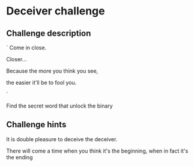 # Deceiver challenge

## Challenge description

`
Come in close.

Closer...

Because the more you think you see,

the easier it'll be to fool you.

`

Find the secret word that unlock the binary

## Challenge hints

It is double pleasure to deceive the deceiver.

There will come a time when you think it's the beginning, when in fact it's the ending
